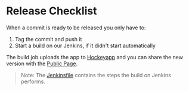 Release Checklist
====

When a commit is ready to be released you only have to:

1. Tag the commit and push it
2. Start a build on our Jenkins, if it didn't start automatically

The build job uploads the app to [Hockeyapp](https://rink.hockeyapp.net/manage/apps/657872) and you can share the new version with the [Public Page](https://rink.hockeyapp.net/apps/972db965d54d43ceaa6509f63e7208c5).

> Note:
> The [Jenkinsfile](Jenkinsfile) contains the steps the build on Jenkins performs.